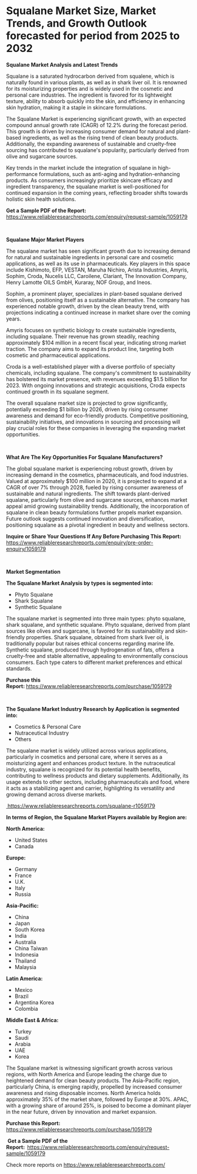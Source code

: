 <p><h1>Squalane Market Size, Market Trends, and Growth Outlook forecasted for period from 2025 to 2032</h1></p><p><strong>Squalane Market Analysis and Latest Trends</strong></p>
<p><p>Squalane is a saturated hydrocarbon derived from squalene, which is naturally found in various plants, as well as in shark liver oil. It is renowned for its moisturizing properties and is widely used in the cosmetic and personal care industries. The ingredient is favored for its lightweight texture, ability to absorb quickly into the skin, and efficiency in enhancing skin hydration, making it a staple in skincare formulations.</p><p>The Squalane Market is experiencing significant growth, with an expected compound annual growth rate (CAGR) of 12.2% during the forecast period. This growth is driven by increasing consumer demand for natural and plant-based ingredients, as well as the rising trend of clean beauty products. Additionally, the expanding awareness of sustainable and cruelty-free sourcing has contributed to squalane's popularity, particularly derived from olive and sugarcane sources. </p><p>Key trends in the market include the integration of squalane in high-performance formulations, such as anti-aging and hydration-enhancing products. As consumers increasingly prioritize skincare efficacy and ingredient transparency, the squalane market is well-positioned for continued expansion in the coming years, reflecting broader shifts towards holistic skin health solutions.</p></p>
<p><strong>Get a Sample PDF of the Report:&nbsp;</strong> <a href="https://www.reliableresearchreports.com/enquiry/request-sample/1059179?utm_campaign=2204&utm_medium=2&utm_source=Github&utm_content=ia&utm_term=30012025&utm_id=squalane">https://www.reliableresearchreports.com/enquiry/request-sample/1059179</a></p>
<p>&nbsp;</p>
<p><strong>Squalane Major Market Players</strong></p>
<p><p>The squalane market has seen significant growth due to increasing demand for natural and sustainable ingredients in personal care and cosmetic applications, as well as its use in pharmaceuticals. Key players in this space include Kishimoto, EFP, VESTAN, Maruha Nichiro, Arista Industries, Amyris, Sophim, Croda, Nucelis LLC, Caroilene, Clariant, The Innovation Company, Henry Lamotte OILS GmbH, Kuraray, NOF Group, and Ineos.</p><p>Sophim, a prominent player, specializes in plant-based squalane derived from olives, positioning itself as a sustainable alternative. The company has experienced notable growth, driven by the clean beauty trend, with projections indicating a continued increase in market share over the coming years.</p><p>Amyris focuses on synthetic biology to create sustainable ingredients, including squalane. Their revenue has grown steadily, reaching approximately $104 million in a recent fiscal year, indicating strong market traction. The company aims to expand its product line, targeting both cosmetic and pharmaceutical applications.</p><p>Croda is a well-established player with a diverse portfolio of specialty chemicals, including squalane. The company's commitment to sustainability has bolstered its market presence, with revenues exceeding $1.5 billion for 2023. With ongoing innovations and strategic acquisitions, Croda expects continued growth in its squalane segment.</p><p>The overall squalane market size is projected to grow significantly, potentially exceeding $1 billion by 2026, driven by rising consumer awareness and demand for eco-friendly products. Competitive positioning, sustainability initiatives, and innovations in sourcing and processing will play crucial roles for these companies in leveraging the expanding market opportunities.</p></p>
<p>&nbsp;</p>
<p><strong>What Are The Key Opportunities For Squalane Manufacturers?</strong></p>
<p><p>The global squalane market is experiencing robust growth, driven by increasing demand in the cosmetics, pharmaceuticals, and food industries. Valued at approximately $100 million in 2020, it is projected to expand at a CAGR of over 7% through 2028, fueled by rising consumer awareness of sustainable and natural ingredients. The shift towards plant-derived squalane, particularly from olive and sugarcane sources, enhances market appeal amid growing sustainability trends. Additionally, the incorporation of squalane in clean beauty formulations further propels market expansion. Future outlook suggests continued innovation and diversification, positioning squalane as a pivotal ingredient in beauty and wellness sectors.</p></p>
<p><strong>Inquire or Share Your Questions If Any Before Purchasing This Report:</strong> <a href="https://www.reliableresearchreports.com/enquiry/pre-order-enquiry/1059179?utm_campaign=2204&utm_medium=2&utm_source=Github&utm_content=ia&utm_term=30012025&utm_id=squalane">https://www.reliableresearchreports.com/enquiry/pre-order-enquiry/1059179</a></p>
<p>&nbsp;</p>
<p><strong>Market Segmentation</strong></p>
<p><strong>The Squalane Market Analysis by types is segmented into:</strong></p>
<p><ul><li>Phyto Squalane</li><li>Shark Squalane</li><li>Synthetic Squalane</li></ul></p>
<p><p>The squalane market is segmented into three main types: phyto squalane, shark squalane, and synthetic squalane. Phyto squalane, derived from plant sources like olives and sugarcane, is favored for its sustainability and skin-friendly properties. Shark squalane, obtained from shark liver oil, is traditionally popular but raises ethical concerns regarding marine life. Synthetic squalane, produced through hydrogenation of fats, offers a cruelty-free and stable alternative, appealing to environmentally conscious consumers. Each type caters to different market preferences and ethical standards.</p></p>
<p><strong>Purchase this Report:&nbsp;</strong><a href="https://www.reliableresearchreports.com/purchase/1059179?utm_campaign=2204&utm_medium=2&utm_source=Github&utm_content=ia&utm_term=30012025&utm_id=squalane">https://www.reliableresearchreports.com/purchase/1059179</a></p>
<p>&nbsp;</p>
<p><strong>The Squalane Market Industry Research by Application is segmented into:</strong></p>
<p><ul><li>Cosmetics & Personal Care</li><li>Nutraceutical Industry</li><li>Others</li></ul></p>
<p><p>The squalane market is widely utilized across various applications, particularly in cosmetics and personal care, where it serves as a moisturizing agent and enhances product texture. In the nutraceutical industry, squalane is recognized for its potential health benefits, contributing to wellness products and dietary supplements. Additionally, its usage extends to other sectors, including pharmaceuticals and food, where it acts as a stabilizing agent and carrier, highlighting its versatility and growing demand across diverse markets.</p></p>
<p><a href="https://www.reliableresearchreports.com/squalane-r1059179?utm_campaign=2204&utm_medium=2&utm_source=Github&utm_content=ia&utm_term=30012025&utm_id=squalane">&nbsp;https://www.reliableresearchreports.com/squalane-r1059179</a></p>
<p><strong>In terms of Region, the Squalane Market Players available by Region are:</strong></p>
<p>
    <p> <strong> North America: </strong>
        <ul>
            <li>United States</li>
            <li>Canada</li>
        </ul>
        </p> 
    <p> <strong> Europe: </strong>
        <ul>
            <li>Germany</li>
            <li>France</li>
            <li>U.K.</li>
            <li>Italy</li>
            <li>Russia</li>
        </ul>
        </p> 
    <p> <strong> Asia-Pacific: </strong>
        <ul>
            <li>China</li>
            <li>Japan</li>
            <li>South Korea</li>
            <li>India</li>
            <li>Australia</li>
            <li>China Taiwan</li>
            <li>Indonesia</li>
            <li>Thailand</li>
            <li>Malaysia</li>
        </ul>
        </p> 
    <p> <strong> Latin America: </strong>
        <ul>
            <li>Mexico</li>
            <li>Brazil</li>
            <li>Argentina Korea</li>
            <li>Colombia</li>
        </ul>
        </p> 
    <p> <strong> Middle East & Africa: </strong>
        <ul>
            <li>Turkey</li>
            <li>Saudi</li>
            <li>Arabia</li>
            <li>UAE</li>
            <li>Korea</li>
        </ul>
    </p>
    </p>
<p><p>The Squalane market is witnessing significant growth across various regions, with North America and Europe leading the charge due to heightened demand for clean beauty products. The Asia-Pacific region, particularly China, is emerging rapidly, propelled by increased consumer awareness and rising disposable incomes. North America holds approximately 35% of the market share, followed by Europe at 30%. APAC, with a growing share of around 25%, is poised to become a dominant player in the near future, driven by innovation and market expansion.</p></p>
<p><strong>Purchase this Report: </strong><a href="https://www.reliableresearchreports.com/purchase/1059179?utm_campaign=2204&utm_medium=2&utm_source=Github&utm_content=ia&utm_term=30012025&utm_id=squalane">https://www.reliableresearchreports.com/purchase/1059179</a></p>
<p>&nbsp;<strong>Get a Sample PDF of the Report:&nbsp;&nbsp;</strong><a href="https://www.reliableresearchreports.com/enquiry/request-sample/1059179?utm_campaign=2204&utm_medium=2&utm_source=Github&utm_content=ia&utm_term=30012025&utm_id=squalane">https://www.reliableresearchreports.com/enquiry/request-sample/1059179</a></p>
<p><strong></strong></p>
<p>Check more reports on <a href="https://www.reliableresearchreports.com/?utm_campaign=2204&utm_medium=2&utm_source=Github&utm_content=ia&utm_term=30012025&utm_id=squalane">https://www.reliableresearchreports.com/</a></p>